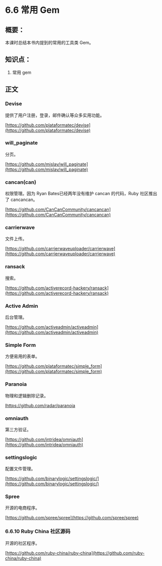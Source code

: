 # 6.6 常用 Gem

## 概要：

本课时总结本书内提到的常用的工具类 Gem。

## 知识点：

1. 常用 gem

## 正文


### Devise

提供了用户注册，登录，邮件确认等众多实用功能。

[https://github.com/plataformatec/devise](https://github.com/plataformatec/devise)

### will_paginate

分页。

[https://github.com/mislav/will_paginate](https://github.com/mislav/will_paginate)

### cancan(can)

权限管理。因为 Ryan Bates已经两年没有维护 cancan 的代码，Ruby 社区推出了 cancancan。

[https://github.com/CanCanCommunity/cancancan](https://github.com/CanCanCommunity/cancancan)

### carrierwave

文件上传。

[https://github.com/carrierwaveuploader/carrierwave](https://github.com/carrierwaveuploader/carrierwave)

### ransack

搜索。

[https://github.com/activerecord-hackery/ransack](https://github.com/activerecord-hackery/ransack)

### Active Admin

后台管理。

[https://github.com/activeadmin/activeadmin](https://github.com/activeadmin/activeadmin)

### Simple Form

方便易用的表单。

[https://github.com/plataformatec/simple_form](https://github.com/plataformatec/simple_form)

### Paranoia

物理和逻辑删除记录。

[lhttps://github.com/radar/paranoia](https://github.com/radar/paranoia)


### omniauth

第三方验证。

[https://github.com/intridea/omniauth](https://github.com/intridea/omniauth)


### settingslogic

配置文件管理。

[https://github.com/binarylogic/settingslogic/](https://github.com/binarylogic/settingslogic/)

### Spree

开源的电商程序。

[https://github.com/spree/spree](https://github.com/spree/spree)


### 6.6.10 Ruby China 社区源码

开源的社区程序。

[https://github.com/ruby-china/ruby-china](https://github.com/ruby-china/ruby-china)